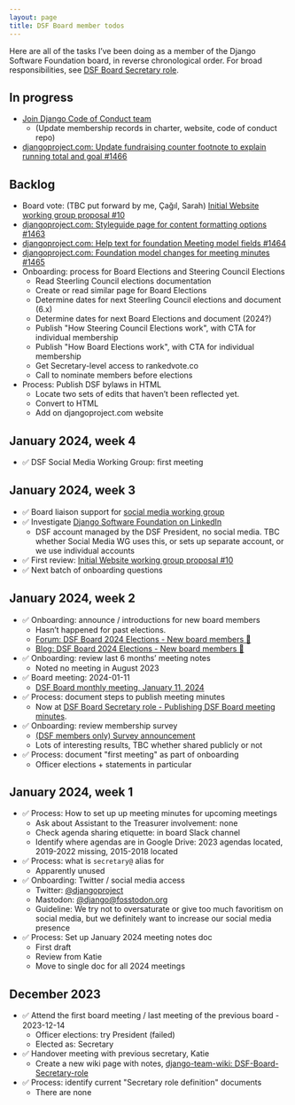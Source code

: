 ```yaml
---
layout: page
title: DSF Board member todos
---
```


Here are all of the tasks I’ve been doing as a member of the Django Software Foundation board, in reverse chronological order.
For broad responsibilities, see [DSF Board Secretary role](/django-docs/dsf-board-secretary-role.html).

## In progress

- [Join Django Code of Conduct team](https://github.com/django/code-of-conduct/issues/45)
  - (Update membership records in charter, website, code of conduct repo)
- [djangoproject.com: Update fundraising counter footnote to explain running total and goal #1466](https://github.com/django/djangoproject.com/issues/1466)

## Backlog

- Board vote: (TBC put forward by me, Çağıl, Sarah) [Initial Website working group proposal #10](https://github.com/django/dsf-working-groups/pull/10)
- [djangoproject.com: Styleguide page for content formatting options #1463](https://github.com/django/djangoproject.com/issues/1463)
- [djangoproject.com: Help text for foundation Meeting model fields #1464](https://github.com/django/djangoproject.com/issues/1464)
- [djangoproject.com: Foundation model changes for meeting minutes #1465](https://github.com/django/djangoproject.com/issues/1465)
- Onboarding: process for Board Elections and Steering Council Elections
  - Read Steerling Council elections documentation
  - Create or read similar page for Board Elections
  - Determine dates for next Steerling Council elections and document (6.x)
  - Determine dates for next Board Elections and document (2024?)
  - Publish "How Steering Council Elections work", with CTA for individual membership
  - Publish "How Board Elections work", with CTA for individual membership
  - Get Secretary-level access to rankedvote.co
  - Call to nominate members before elections
- Process: Publish DSF bylaws in HTML
  - Locate two sets of edits that haven’t been reflected yet.
  - Convert to HTML
  - Add on djangoproject.com website

## January 2024, week 4

- ✅ DSF Social Media Working Group: first meeting

## January 2024, week 3

- ✅ Board liaison support for [social media working group](https://github.com/django/dsf-working-groups/blob/main/active/social-media.md)
- ✅ Investigate [Django Software Foundation on LinkedIn](https://www.linkedin.com/company/django-software-foundation/mycompany/)
  - DSF account managed by the DSF President, no social media. TBC whether Social Media WG uses this, or sets up separate account, or we use individual accounts
- ✅ First review: [Initial Website working group proposal #10](https://github.com/django/dsf-working-groups/pull/10)
- ✅ Next batch of onboarding questions

## January 2024, week 2

- ✅ Onboarding: announce / introductions for new board members
  - Hasn’t happened for past elections.
  - [Forum: DSF Board 2024 Elections - New board members 👋](https://forum.djangoproject.com/t/dsf-board-2024-elections-new-board-members/26753)
  - [Blog: DSF Board 2024 Elections - New board members 👋](https://www.djangoproject.com/weblog/2024/jan/08/dsf-board-2024-elections-new-board-members/)
- ✅ Onboarding: review last 6 months’ meeting notes
  - Noted no meeting in August 2023
- ✅ Board meeting: 2024-01-11
  - [DSF Board monthly meeting, January 11, 2024](https://www.djangoproject.com/foundation/minutes/2024/jan/11/dsf-board-monthly-meeting/)
- ✅ Process: document steps to publish meeting minutes
  - Now at [DSF Board Secretary role - Publishing DSF Board meeting minutes](/django-docs/dsf-board-secretary-role.html#publishing-dsf-board-meeting-minutes).
- ✅ Onboarding: review membership survey
  - [(DSF members only) Survey announcement](https://groups.google.com/g/dsf-members/c/Nn96-FO8Aks/m/ue3E3ETgBgAJ?pli=1)
  - Lots of interesting results, TBC whether shared publicly or not
- ✅ Process: document "first meeting" as part of onboarding
  - Officer elections + statements in particular

## January 2024, week 1

- ✅ Process: How to set up up meeting minutes for upcoming meetings
  - Ask about Assistant to the Treasurer involvement: none
  - Check agenda sharing etiquette: in board Slack channel
  - Identify where agendas are in Google Drive: 2023 agendas located, 2019-2022 missing, 2015-2018 located
- ✅ Process: what is `secretary@` alias for
  - Apparently unused
- ✅ Onboarding: Twitter / social media access
  - Twitter: [@djangoproject](https://twitter.com/djangoproject)
  - Mastodon: [@django@fosstodon.org](https://fosstodon.org/@django)
  - Guideline: We try not to oversaturate or give too much favoritism on social media, but we definitely want to increase our social media presence
- ✅ Process: Set up January 2024 meeting notes doc
  - First draft
  - Review from Katie
  - Move to single doc for all 2024 meetings

## December 2023

- ✅ Attend the first board meeting / last meeting of the previous board - 2023-12-14
  - Officer elections: try President (failed)
  - Elected as: Secretary
- ✅ Handover meeting with previous secretary, Katie
  - Create a new wiki page with notes, [django-team-wiki: DSF-Board-Secretary-role](https://github.com/django/django-team-wiki/wiki/DSF-Board-Secretary-role)
- ✅ Process: identify current "Secretary role definition" documents
  - There are none
